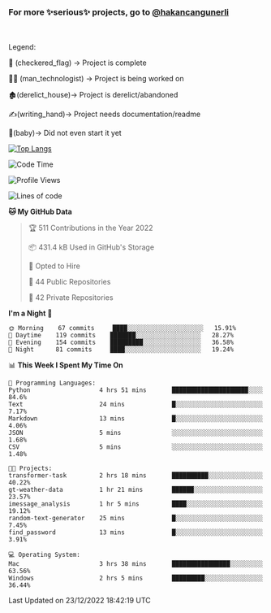### For more ✨serious✨ projects, go to [@hakancangunerli](https://github.com/hakancangunerli)

<br>
<br>
Legend:

🏁 (checkered_flag) -> Project is complete

👨‍💻 (man_technologist)   -> Project is being worked on

🏚️(derelict_house)-> Project is derelict/abandoned

✍️(writing_hand)-> Project needs documentation/readme

👶(baby)-> Did not even start it yet

[![Top Langs](https://github-readme-stats.vercel.app/api/top-langs/?username=johngunerli&layout=compact&hide=tex,html,shell,assembly,C&langs_count=6&exclude_repo=2015-csharp)](https://github.com/anuraghazra/github-readme-stats)


<!--START_SECTION:waka-->
![Code Time](http://img.shields.io/badge/Code%20Time-366%20hrs%2041%20mins-blue)

![Profile Views](http://img.shields.io/badge/Profile%20Views-19-blue)

![Lines of code](https://img.shields.io/badge/From%20Hello%20World%20I%27ve%20Written-8%20Thousand%20lines%20of%20code-blue)

**🐱 My GitHub Data** 

> 🏆 511 Contributions in the Year 2022
 > 
> 📦 431.4 kB Used in GitHub's Storage 
 > 
> 💼 Opted to Hire
 > 
> 📜 44 Public Repositories 
 > 
> 🔑 42 Private Repositories  
 > 
**I'm a Night 🦉** 

```text
🌞 Morning    67 commits     ████░░░░░░░░░░░░░░░░░░░░░   15.91% 
🌆 Daytime    119 commits    ███████░░░░░░░░░░░░░░░░░░   28.27% 
🌃 Evening    154 commits    █████████░░░░░░░░░░░░░░░░   36.58% 
🌙 Night      81 commits     ████░░░░░░░░░░░░░░░░░░░░░   19.24%

```


📊 **This Week I Spent My Time On** 

```text
💬 Programming Languages: 
Python                   4 hrs 51 mins       █████████████████████░░░░   84.6% 
Text                     24 mins             █░░░░░░░░░░░░░░░░░░░░░░░░   7.17% 
Markdown                 13 mins             █░░░░░░░░░░░░░░░░░░░░░░░░   4.06% 
JSON                     5 mins              ░░░░░░░░░░░░░░░░░░░░░░░░░   1.68% 
CSV                      5 mins              ░░░░░░░░░░░░░░░░░░░░░░░░░   1.48%

🐱‍💻 Projects: 
transformer-task         2 hrs 18 mins       ██████████░░░░░░░░░░░░░░░   40.22% 
gt-weather-data          1 hr 21 mins        ██████░░░░░░░░░░░░░░░░░░░   23.57% 
imessage_analysis        1 hr 5 mins         ████░░░░░░░░░░░░░░░░░░░░░   19.12% 
random-text-generator    25 mins             █░░░░░░░░░░░░░░░░░░░░░░░░   7.45% 
find_password            13 mins             █░░░░░░░░░░░░░░░░░░░░░░░░   3.91%

💻 Operating System: 
Mac                      3 hrs 38 mins       ████████████████░░░░░░░░░   63.56% 
Windows                  2 hrs 5 mins        █████████░░░░░░░░░░░░░░░░   36.44%

```


 Last Updated on 23/12/2022 18:42:19 UTC
<!--END_SECTION:waka-->


